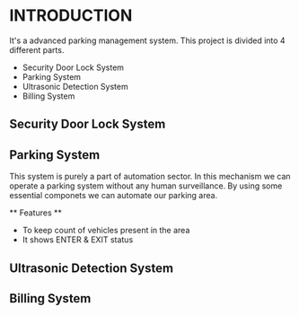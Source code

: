 # **INTRODUCTION**

It's a advanced parking management system. This project is divided into 4 different parts.
- Security Door Lock System
- Parking System
- Ultrasonic Detection System
- Billing System

## **Security Door Lock System**

## **Parking System**
This system is purely a part of automation sector. In this mechanism we can operate a parking system without any human surveillance. By using some essential componets we can automate our parking area.

** Features **
- To keep count of vehicles present in the area
- It shows ENTER & EXIT status

## **Ultrasonic Detection System**

## **Billing System**

